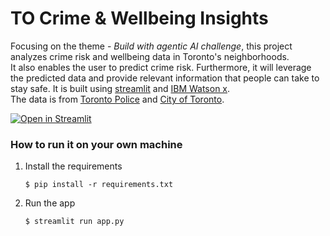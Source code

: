 # TO Crime & Wellbeing Insights

 Focusing on the theme - *Build with agentic AI challenge*, this project analyzes crime risk and wellbeing data in Toronto's neighborhoods.  
It also enables the user to predict crime risk.  Furthermore, it will leverage the predicted data and provide relevant information that people can take to stay safe. 
It is built using [streamlit](https://streamlit.io/cloud) and [IBM Watson x](https://www.ibm.com/products/watsonx).  
The data is from [Toronto Police](https://data.torontopolice.on.ca/datasets/TorontoPS::major-crime-indicators-open-data/about) and [City of Toronto](https://data.urbandatacentre.ca/organization/city-of-toronto-open-data?q=wellbeing&sort=score+desc%2C+metadata_modified+desc&page=1).
    
[![Open in Streamlit](https://static.streamlit.io/badges/streamlit_badge_black_white.svg)](https://to-community-safety-predictor.streamlit.app/)

### How to run it on your own machine

1. Install the requirements

   ```
   $ pip install -r requirements.txt
   ```

2. Run the app

   ```
   $ streamlit run app.py
   ```
